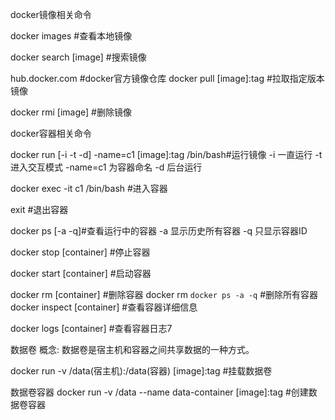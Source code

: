 docker镜像相关命令

docker images #查看本地镜像

docker search [image] #搜索镜像

hub.docker.com #docker官方镜像仓库
docker pull [image]:tag #拉取指定版本镜像

docker rmi [image] #删除镜像

docker容器相关命令

docker run [-i -t -d] -name=c1 [image]:tag /bin/bash#运行镜像 -i 一直运行 -t 进入交互模式 -name=c1 为容器命名 -d 后台运行

docker exec -it c1 /bin/bash #进入容器

exit #退出容器

docker ps [-a -q]#查看运行中的容器  -a 显示历史所有容器 -q 只显示容器ID
 
docker stop [container] #停止容器

docker start [container] #启动容器

docker rm [container] #删除容器
docker rm `docker ps -a -q` #删除所有容器
docker inspect [container] #查看容器详细信息

docker logs [container] #查看容器日志7

数据卷
概念:
数据卷是宿主机和容器之间共享数据的一种方式。

docker run -v /data(宿主机):/data(容器) [image]:tag #挂载数据卷

数据卷容器
docker run -v /data --name data-container [image]:tag #创建数据卷容器
















